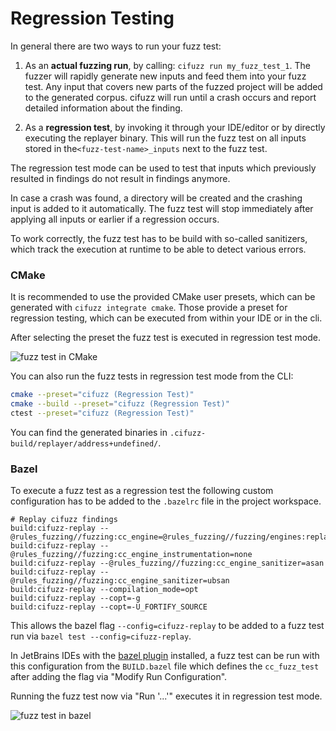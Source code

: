 # Regression Testing

In general there are two ways to run your fuzz test:

1. As an **actual fuzzing run**, by calling: `cifuzz run my_fuzz_test_1`.  The
   fuzzer will rapidly generate new inputs and feed them into your fuzz test.
   Any input that covers new parts of the fuzzed project will be added to the
   generated corpus. cifuzz will run until a crash occurs and report detailed
   information about the finding.

2. As a **regression test**, by invoking it through your IDE/editor or by directly
   executing the replayer binary. This will run the fuzz test on all inputs stored 
   in the`<fuzz-test-name>_inputs` next to the fuzz test. 

The regression test mode can be used to test that inputs which previously resulted 
in findings do not result in findings anymore. 

In case a crash was found, a directory will be created and the crashing 
input is added to it automatically. The fuzz test will stop immediately after 
applying all inputs or earlier if a regression occurs.

To work correctly, the fuzz test has to be build with so-called sanitizers, 
which track the execution at runtime to be able to detect various errors.

### CMake

It is recommended to use the provided CMake user presets, which can be
generated with `cifuzz integrate cmake`. Those provide a preset for
regression testing, which can be executed from within your IDE or in
the cli.

After selecting the preset the fuzz test is executed in regression
test mode.

![fuzz test in CMake](/docs/assets/cmake_clion.gif)

You can also run the fuzz tests in regression test mode from the CLI:

```bash
cmake --preset="cifuzz (Regression Test)"
cmake --build --preset="cifuzz (Regression Test)"
ctest --preset="cifuzz (Regression Test)"
```

You can find the generated binaries in
`.cifuzz-build/replayer/address+undefined/`.

### Bazel

To execute a fuzz test as a regression test the following custom configuration has
to be added to the `.bazelrc` file in the project workspace.

```
# Replay cifuzz findings
build:cifuzz-replay --@rules_fuzzing//fuzzing:cc_engine=@rules_fuzzing//fuzzing/engines:replay
build:cifuzz-replay --@rules_fuzzing//fuzzing:cc_engine_instrumentation=none
build:cifuzz-replay --@rules_fuzzing//fuzzing:cc_engine_sanitizer=asan
build:cifuzz-replay --@rules_fuzzing//fuzzing:cc_engine_sanitizer=ubsan
build:cifuzz-replay --compilation_mode=opt
build:cifuzz-replay --copt=-g
build:cifuzz-replay --copt=-U_FORTIFY_SOURCE
```

This allows the bazel flag `--config=cifuzz-replay` to be added to a fuzz test run via
`bazel test --config=cifuzz-replay`.

In JetBrains IDEs with the [bazel plugin](https://plugins.jetbrains.com/plugin/8609-bazel) 
installed, a fuzz test can be run with this configuration from the `BUILD.bazel` file which 
defines the `cc_fuzz_test` after adding the flag via "Modify Run Configuration".

Running the fuzz test now via "Run '...'" executes it in regression test mode.

![fuzz test in bazel](assets/bazel_intellij.gif)

